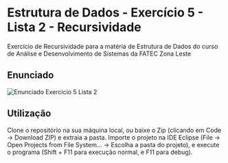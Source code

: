 # Estrutura de Dados - Exercício 5 - Lista 2 - Recursividade

Exercício de Recursividade para a matéria de Estrutura de Dados do curso de Análise e Desenvolvimento de Sistemas da FATEC Zona Leste

## Enunciado

![Enunciado Exercicio 5 Lista 2](https://github.com/Matheus-Marti1/ed-lista2-exercicio-5/assets/30555147/736245d0-7f64-47cf-860f-e84c8b7abbad)

## Utilização

Clone o repositório na sua máquina local, ou baixe o Zip (clicando em Code -> Download ZIP) e extraia a pasta. Importe o projeto na IDE Eclipse (File -> Open Projects from File System... -> Escolha a pasta do projeto), e execute o programa (Shift + F11 para execução normal, e F11 para debug).
